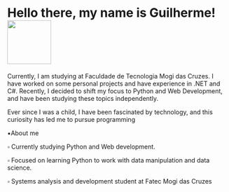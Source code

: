 <div>
    <h1> Hello there, my name is Guilherme!  <img width="100em" height="100em" align="top" src="https://gifdb.com/images/file/simpsons-ralph-wiggum-waving-hello-10vb9dohih2p7g8n.gif" </h1>

</div>
<div> 
    <p> Currently, I am studying at Faculdade de Tecnologia Mogi das Cruzes. I have worked on some personal projects and have experience in .NET and C#. Recently, I decided to shift my focus to Python and Web Development, and have been studying these topics independently.

Ever since I was a child, I have been fascinated by technology, and this curiosity has led me to pursue programming </p>
</div>

<div>
  <p>▪️About me</p>
    <p>▫️ Currently studying Python and Web development.</p>
    <p>▫️ Focused on learning Python to work with data manipulation and data science. </p>
    <p>▫️ Systems analysis and development student at Fatec Mogi das Cruzes</p>
</div>
